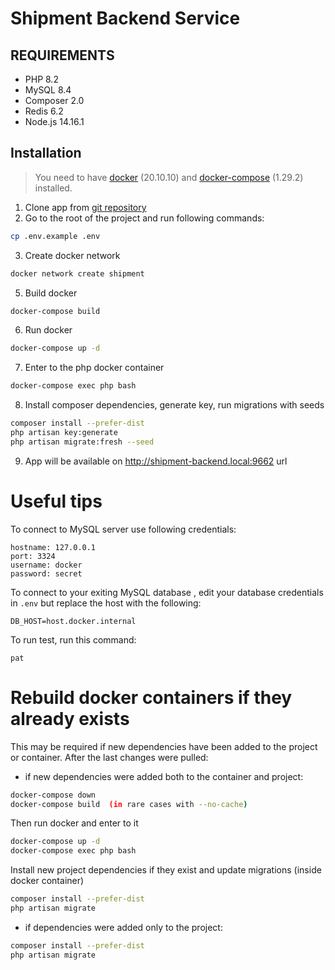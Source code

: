 Shipment Backend Service
============

REQUIREMENTS
------------

- PHP 8.2
- MySQL 8.4
- Composer 2.0
- Redis 6.2
- Node.js 14.16.1

Installation
------------

> You need to have [docker](http://www.docker.com) (20.10.10) and
[docker-compose](https://docs.docker.com/compose/install/) (1.29.2) installed.

1. Clone app from [git repository](https://github.com/jgodstime/shipment-api-laravel.git)
2. Go to the root of the project and run following commands:

```sh 
cp .env.example .env
```

3. Create docker network

```sh
docker network create shipment
```

5. Build docker

```sh
docker-compose build
```

6. Run docker

```sh
docker-compose up -d
```

7. Enter to the php docker container

```sh
docker-compose exec php bash
```

8. Install composer dependencies, generate key, run migrations with seeds

```sh
composer install --prefer-dist
php artisan key:generate
php artisan migrate:fresh --seed
```

9. App will be available on http://shipment-backend.local:9662 url

Useful tips
===========

To connect to MySQL server use following credentials:

```
hostname: 127.0.0.1
port: 3324
username: docker
password: secret
```

To connect to your exiting MySQL database , edit your database credentials in `.env` but replace the host with the
following:

```
DB_HOST=host.docker.internal
```

To run test, run this command:

```
pat
```

Rebuild docker containers if they already exists
===========

This may be required if new dependencies have been added to the project or container. After the last changes were
pulled:

- if new dependencies were added both to the container and project:

```sh
docker-compose down
docker-compose build  (in rare cases with --no-cache)
```

Then run docker and enter to it

```sh
docker-compose up -d
docker-compose exec php bash
```

Install new project dependencies if they exist and update migrations (inside docker container)

```sh
composer install --prefer-dist
php artisan migrate
```

- if dependencies were added only to the project:

```sh
composer install --prefer-dist
php artisan migrate
```
